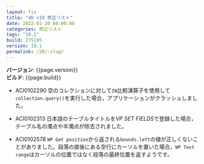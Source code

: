 ```yaml
---
layout: fix
title: "4D v19 修正リスト"
date: 2022-01-20 08:00:00
categories: 修正リスト
tags: "19.1"
build: 275195
version: 19.1
permalink: /20/:slug/
---
```


**バージョン**: {{page.version}}  
**ビルド**: {{page.build}} 

* ACI0102290 空のコレクションに対して`IN`比較演算子を使用して`collection.query()`を実行した場合，アプリケーションがクラッシュしました。

* ACI0102313 日本語のテーブルタイトルを*VP SET FIELDS*で登録した場合，テーブル名の濁点や半濁点が除去されました。

* ACI0102578 `WP Get position`から返される`bounds.left`の値が正しくないことがありました。段落の直後にある空行にカーソルを置いた場合，`WP Text range`はカーソルの位置ではなく段落の最終位置を返すようです。
